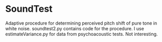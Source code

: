 # SoundTest
Adaptive procedure for determining perceived pitch shift of pure tone in white noise. 
soundtest2.py contains code for the procedure. 
I use estimateVariance.py for data from psychoacoustic tests. Not interesting.
